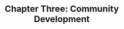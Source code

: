 ---
permalink: /chapter/three/community-development
layout: chapter
title: "Chapter Three: Community Development"
# Content
headerImageUrl:
title: "Chapter Three: Community Development"
location: "Malaka, Nusa Tenggara Timur"
sections:
  background:
    tabName: "Background"
    tabContent:
fundraisingText:
fundraisingLinks:
  kitabisa:
    title: Donate through Kitabisa
    link: https://kitabisa.com/campaign/solarchapter2 
---